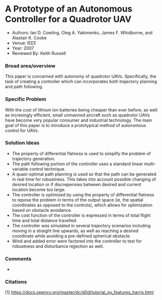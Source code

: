# A Prototype of an Autonomous Controller for a Quadrotor UAV
* Authors: Ian D. Cowling, Oleg A. Yakimenko, James F. Whidborne, and Alastair K. Cooke
* Venue: IEEE
* Year: 2007
* Reviewed By: Keith Russell

### Broad area/overview
This paper is concerned with autonomy of quadrotor UAVs.  Specifically, the task of creating a controller which can incorporates both trajectory planning and path following.  

### Specific Problem
With the cost of lithium ion batteries being cheaper than ever before, as well as incresingly efficient, small unmanned aircraft such as quadrotor UAVs have become very popular consumer and industrial technology.  The main goal of this paper is to introduce a prototypical method of autonomous control for UAVs.

### Solution Ideas
* The property of differential flatness is used to simplify the problem of trajectory generation.
* The path following portion of the controller uses a standard linear multi-variable control technique.
* A quasi-optimal path planning is used so that the path can be generated in real time for robustness.  This takes into account possible changing of desired location or if discrepensies between desired and current location become too large.
* The controller is optimized by using the property of differential flatness to repose the problem in terms of the output space (ie, the spatial coordinates as opposed to the controls), which allows for optimization based on obstacle avoidance.
* The cost function of the controller is expressed in terms of total flight time and total distance travelled.
* The controller was simulated in several trajectory scenarios including moving in a straight line upwards, as well as reaching a desired coordinate while avoiding a pre-defined spherical obstacle.
* Wind and added error were factored into the controller to test for robustness and disturbance rejjection as well.

### Comments
* 

### Citations

[1] https://docs.opencv.org/master/dc/d0d/tutorial_py_features_harris.html
